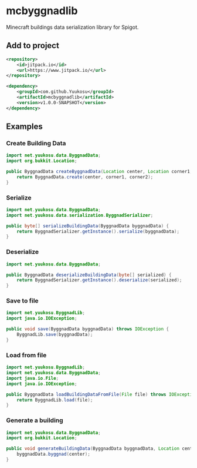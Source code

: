 # mcbyggnadlib
Minecraft buildings data serialization library for Spigot.

## Add to project
```xml
<repository>
    <id>jitpack.io</id>
    <url>https://www.jitpack.io/</url>
</repository>
```
```xml
<dependency>
    <groupId>com.github.Yuukosu</groupId>
    <artifactId>mcbyggnadlib</artifactId>
    <version>v1.0.0-SNAPSHOT</version>
</dependency>
```

## Examples

### Create Building Data

```java
import net.yuukosu.data.ByggnadData;
import org.bukkit.Location;

public ByggnadData createByggnadData(Location center, Location corner1, Location corner2) {
    return ByggnadData.create(center, corner1, corner2);
}
```

### Serialize

```java
import net.yuukosu.data.ByggnadData;
import net.yuukosu.data.serialization.ByggnadSerializer;

public byte[] serializeBuildingData(ByggnadData byggnadData) {
    return ByggnadSerializer.getInstance().serialize(byggnadData);
}
```

### Deserialize

```java
import net.yuukosu.data.ByggnadData;

public ByggnadData deserializeBuildingData(byte[] serialized) {
    return ByggnadSerializer.getInstance().deserialize(serialized);
}
```

### Save to file

```java
import net.yuukosu.ByggnadLib;
import java.io.IOException;

public void save(ByggnadData byggnadData) throws IOException {
    ByggnadLib.save(byggnadData);
}
```

### Load from file

```java
import net.yuukosu.ByggnadLib;
import net.yuukosu.data.ByggnadData;
import java.io.File;
import java.io.IOException;

public ByggnadData loadBuildingDataFromFile(File file) throws IOException {
    return ByggnadLib.load(file);
}
```

### Generate a building

```java
import net.yuukosu.data.ByggnadData;
import org.bukkit.Location;

public void generateBuildingData(ByggnadData byggnadData, Location center) {
    byggnadData.byggnad(center);
}
```